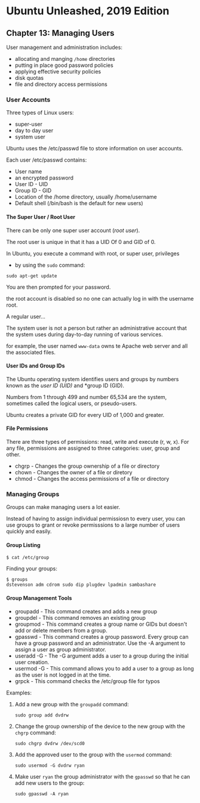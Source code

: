 # Ubuntu Unleashed, 2019 Edition

## Chapter 13: Managing Users

User management and administration includes:

* allocating and manging `/home` directories
* putting in place good password policies
* applying effective security policies
* disk quotas 
* file and directory access permissions

### User Accounts

Three types of Linux users:

* super-user
* day to day user
* system user

Ubuntu uses the /etc/passwd file to store information on user accounts.

Each user /etc/passwd contains:

* User name
* an encrypted password
* User ID - UID
* Group ID - GID
* Location of the /home directory, usually /home/username
* Default shell (/bin/bash is the default for new users)

#### The Super User / Root User

There can be only one super user account (*root user*).

The root user is unique in that it has a UID Of 0 and GID of 0.

In Ubuntu, you execute a command with root, or super user, privileges
* by using the `sudo` command:

`sudo apt-get update`

You are then prompted for your password.

the root account is disabled so no one can actually log in with the username root.

A regular user...

The system user is not a person but rather an administrative account that the 
system uses during day-to-day running of various services.

for example, the user named `www-data` owns te Apache web server and all the associated files.

#### User IDs and Group IDs

The Ubuntu operating system identifies users and groups by numbers known as the *user ID (UID)* 
and *group ID (GID).

Numbers from 1 through 499 and number 65,534 are the system, sometimes called the logical users,
or pseudo-users.

Ubuntu creates a private GID for every UID of 1,000 and greater.

#### File Permissions

There are three types of permissions: read, write and execute (r, w, x). 
For any file, permissions are assigned to three categories: user, group and other.

* chgrp - Changes the group ownership of a file or directory
* chown - Changes the owner of a file or diretory
* chmod - Changes the access permissions of a file or directory

### Managing Groups

Groups can make managing users a lot easier.

Instead of having to assign individual permissiosn to every user, you can use groups to 
grant or revoke permisssions to a large number of users quickly and easily.

#### Group Listing

`$ cat /etc/group`

Finding your groups:

```
$ groups
dstevenson adm cdrom sudo dip plugdev lpadmin sambashare
```

#### Group Management Tools

* groupadd - This command creates and adds a new group
* groupdel - This command removes an existing group
* groupmod - This command creates a group name or GIDs but doesn't add or delete members from a group.
* gpasswd - This command creates a group password. Every group can have a group password and an administrator. Use the -A argument to assign a user as group administrator.
* useradd -G - The -G argument adds a user to a group during the initial user creation. 
* usermod -G - This command allows you to add a user to a group as long as the user is not logged in at the time.
* grpck - This command checks the /etc/group file for typos

Examples:

1. Add a new group with the `groupadd` command:

    `sudo group add dvdrw`

1. Change the group ownership of the device to the new group with the `chgrp` command:

    `sudo chgrp dvdrw /dev/scd0`

1. Add the approved user to the group with the `usermod` command:

    `sudo usermod -G dvdrw ryan`

1. Make user `ryan` the group administrator with the `gpasswd` so that he can add new users to the group:

    `sudo gpasswd -A ryan`